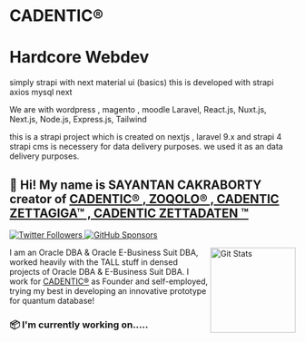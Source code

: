 # CADENTIC®

# Hardcore Webdev
simply strapi with next material ui (basics) 
this is developed with strapi axios mysql next 

 We are with  wordpress , magento , moodle Laravel, React.js, Nuxt.js, Next.js, Node.js, Express.js, Tailwind

this is a strapi project which is created on nextjs , laravel 9.x and strapi 4
strapi cms is necessery for data delivery purposes. 
we used it as an data delivery purposes. 

## 🦒 Hi! My name is SAYANTAN CAKRABORTY creator of [CADENTIC® , ZOQOLO® , CADENTIC ZETTAGIGA™ , CADENTIC ZETTADATEN ™ ](https://twitter.com/neutralist2022)

<p>
  <a href="https://twitter.com/neutralist2022">
    <img alt="Twitter Followers" src="https://img.shields.io/twitter/follow/neutralist2022?style=for-the-badge&logo=twitter&color=00ACEE">
  </a>

  <a href="https://github.com/sponsors/cadentic">
    <img alt="GitHub Sponsors" src="https://img.shields.io/static/v1?label=Sponsor&message=%E2%9D%A4&style=for-the-badge&logo=github&color=FF69B4">
  </a>
</p>

<a href="https://github.com/cadentic"><img alt="Git Stats" src="https://github-readme-stats.vercel.app/api?username=cadentic&show_icons=true&theme=synthwave" align="right" height="150" /></a>


I am an Oracle DBA & Oracle E-Business Suit DBA, worked heavily with the TALL stuff in densed projects of Oracle DBA & E-Business Suit DBA. I work for [CADENTIC®](https://cadentic.net) as Founder and self-employed, trying my best in developing an innovative prototype for quantum database!

### 📦 I'm currently working on..... 
